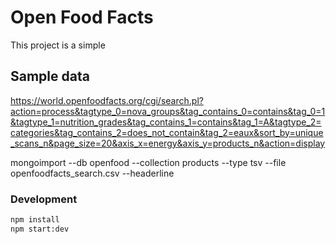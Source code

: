 # Open Food Facts

This project is a simple

## Sample data

https://world.openfoodfacts.org/cgi/search.pl?action=process&tagtype_0=nova_groups&tag_contains_0=contains&tag_0=1&tagtype_1=nutrition_grades&tag_contains_1=contains&tag_1=A&tagtype_2=categories&tag_contains_2=does_not_contain&tag_2=eaux&sort_by=unique_scans_n&page_size=20&axis_x=energy&axis_y=products_n&action=display

mongoimport --db openfood --collection products --type tsv --file openfoodfacts_search.csv --headerline

### Development

```bash
npm install
npm start:dev
```
